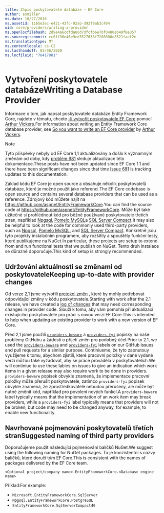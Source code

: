 ```yaml
---
title: Zápis poskytovatele databáze – EF Core
author: anmiller
ms.date: 10/27/2016
ms.assetid: 1165e2ec-e421-43fc-92ab-d92f9ab3c494
uid: core/providers/writing-a-provider
ms.openlocfilehash: 2d9e4a6cdfda80d7dfcfb6e7bf0480eb49f8e057
ms.sourcegitcommit: cc0ff36e46e9ed3527638f7208000e8521faef2e
ms.translationtype: MT
ms.contentlocale: cs-CZ
ms.lasthandoff: 03/06/2020
ms.locfileid: "78417881"
---
```

# <a name="writing-a-database-provider"></a><span data-ttu-id="431b0-102">Vytvoření poskytovatele databáze</span><span class="sxs-lookup"><span data-stu-id="431b0-102">Writing a Database Provider</span></span>

<span data-ttu-id="431b0-103">Informace o tom, jak napsat poskytovatele databáze Entity Framework Core, najdete v tématu, chcete [-li vytvořit poskytovatele EF Core](https://blog.oneunicorn.com/2016/11/11/so-you-want-to-write-an-ef-core-provider/) pomocí [Arthur Vickers](https://github.com/ajcvickers).</span><span class="sxs-lookup"><span data-stu-id="431b0-103">For information about writing an Entity Framework Core database provider, see [So you want to write an EF Core provider](https://blog.oneunicorn.com/2016/11/11/so-you-want-to-write-an-ef-core-provider/) by [Arthur Vickers](https://github.com/ajcvickers).</span></span>

> [!NOTE]
> <span data-ttu-id="431b0-104">Tyto příspěvky nebyly od EF Core 1,1 aktualizovány a došlo k významným změnám od doby, kdy [problém 681](https://github.com/dotnet/EntityFramework.Docs/issues/681) sleduje aktualizace této dokumentace.</span><span class="sxs-lookup"><span data-stu-id="431b0-104">These posts have not been updated since EF Core 1.1 and there have been significant changes since that time [Issue 681](https://github.com/dotnet/EntityFramework.Docs/issues/681) is tracking updates to this documentation.</span></span>

<span data-ttu-id="431b0-105">Základ kódu EF Core je open source a obsahuje několik poskytovatelů databáze, které je možné použít jako referenci.</span><span class="sxs-lookup"><span data-stu-id="431b0-105">The EF Core codebase is open source and contains several database providers that can be used as a reference.</span></span> <span data-ttu-id="431b0-106">Zdrojový kód můžete najít na <https://github.com/aspnet/EntityFrameworkCore>.</span><span class="sxs-lookup"><span data-stu-id="431b0-106">You can find the source code at <https://github.com/aspnet/EntityFrameworkCore>.</span></span> <span data-ttu-id="431b0-107">Může být také užitečné si prohlédnout kód pro běžně používané poskytovatele třetích stran, například [Npgsql](https://github.com/npgsql/Npgsql.EntityFrameworkCore.PostgreSQL), [Pomelo MySQL](https://github.com/PomeloFoundation/Pomelo.EntityFrameworkCore.MySql)a [SQL Server Compact](https://github.com/ErikEJ/EntityFramework.SqlServerCompact).</span><span class="sxs-lookup"><span data-stu-id="431b0-107">It may also be helpful to look at the code for commonly used third-party providers, such as [Npgsql](https://github.com/npgsql/Npgsql.EntityFrameworkCore.PostgreSQL), [Pomelo MySQL](https://github.com/PomeloFoundation/Pomelo.EntityFrameworkCore.MySql), and [SQL Server Compact](https://github.com/ErikEJ/EntityFramework.SqlServerCompact).</span></span> <span data-ttu-id="431b0-108">Konkrétně jsou tyto projekty instalačním programem, aby rozšířily a spouštěly funkční testy, které publikujeme na NuGet.</span><span class="sxs-lookup"><span data-stu-id="431b0-108">In particular, these projects are setup to extend from and run functional tests that we publish on NuGet.</span></span> <span data-ttu-id="431b0-109">Tento druh instalace se důrazně doporučuje.</span><span class="sxs-lookup"><span data-stu-id="431b0-109">This kind of setup is strongly recommended.</span></span>

## <a name="keeping-up-to-date-with-provider-changes"></a><span data-ttu-id="431b0-110">Udržování aktuálnosti se změnami od poskytovatele</span><span class="sxs-lookup"><span data-stu-id="431b0-110">Keeping up-to-date with provider changes</span></span>

<span data-ttu-id="431b0-111">Od verze 2,1 jsme vytvořili [protokol změn](provider-log.md) , které by mohly potřebovat odpovídající změny v kódu poskytovatele.</span><span class="sxs-lookup"><span data-stu-id="431b0-111">Starting with work after the 2.1 release, we have created a [log of changes](provider-log.md) that may need corresponding changes in provider code.</span></span> <span data-ttu-id="431b0-112">Slouží k tomu, aby vám pomohla při aktualizaci existujícího poskytovatele pro práci s novou verzí EF Core.</span><span class="sxs-lookup"><span data-stu-id="431b0-112">This is intended to help when updating an existing provider to work with a new version of EF Core.</span></span>

<span data-ttu-id="431b0-113">Před 2,1 jsme použili [`providers-beware`](https://github.com/aspnet/EntityFrameworkCore/labels/providers-beware) a [`providers-fyi`](https://github.com/aspnet/EntityFrameworkCore/labels/providers-fyi) popisky na naše problémy GitHubu a žádosti o přijetí změn pro podobný účel.</span><span class="sxs-lookup"><span data-stu-id="431b0-113">Prior to 2.1, we used the [`providers-beware`](https://github.com/aspnet/EntityFrameworkCore/labels/providers-beware) and [`providers-fyi`](https://github.com/aspnet/EntityFrameworkCore/labels/providers-fyi) labels on our GitHub issues and pull requests for a similar purpose.</span></span> <span data-ttu-id="431b0-114">Continiueme, že tyto zapnutouy využijeme k tomu, abychom zjistili, které pracovní položky v dané vydané verzi můžou také vyžadovat, aby se práce prováděla v poskytovatelích.</span><span class="sxs-lookup"><span data-stu-id="431b0-114">We will continiue to use these lables on issues to give an indication which work items in a given release may also require work to be done in providers.</span></span> <span data-ttu-id="431b0-115">`providers-beware` popisek obvykle znamená, že implementace pracovní položky může přerušit poskytovatele, zatímco `providers-fyi` popisek obvykle znamená, že zprostředkovatelé nebudou přerušeny, ale může být nutné změnit kód, například pro povolení nových funkcí.</span><span class="sxs-lookup"><span data-stu-id="431b0-115">A `providers-beware` label typically means that the implementation of an work item may break providers, while a `providers-fyi` label typically means that providers will not be broken, but code may need to be changed anyway, for example, to enable new functionality.</span></span>

## <a name="suggested-naming-of-third-party-providers"></a><span data-ttu-id="431b0-116">Navrhované pojmenování poskytovatelů třetích stran</span><span class="sxs-lookup"><span data-stu-id="431b0-116">Suggested naming of third party providers</span></span>

<span data-ttu-id="431b0-117">Doporučujeme použít následující pojmenování balíčků NuGet.</span><span class="sxs-lookup"><span data-stu-id="431b0-117">We suggest using the following naming for NuGet packages.</span></span> <span data-ttu-id="431b0-118">To je konzistentní s názvy balíčků, které doručí tým EF Core.</span><span class="sxs-lookup"><span data-stu-id="431b0-118">This is consistent with the names of packages delivered by the EF Core team.</span></span>

`<Optional project/company name>.EntityFrameworkCore.<Database engine name>`

<span data-ttu-id="431b0-119">Příklad:</span><span class="sxs-lookup"><span data-stu-id="431b0-119">For example:</span></span>

* `Microsoft.EntityFrameworkCore.SqlServer`
* `Npgsql.EntityFrameworkCore.PostgreSQL`
* `EntityFrameworkCore.SqlServerCompact40`
